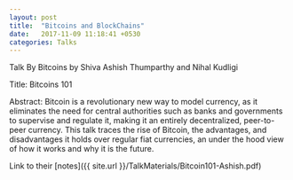 ```yaml
---
layout: post
title:  "Bitcoins and BlockChains"
date:   2017-11-09 11:18:41 +0530
categories: Talks
---
```

Talk By Bitcoins by Shiva Ashish Thumparthy and Nihal Kudligi

Title: Bitcoins 101

Abstract: Bitcoin is a revolutionary new way to model currency, as it eliminates the need for central authorities such as banks and governments to supervise and regulate it, making it an entirely decentralized, peer-to-peer currency. This talk traces the rise of Bitcoin, the advantages, and disadvantages it holds over regular fiat currencies, an under the hood view of how it works and why it is the future.


Link to their [notes]({{ site.url }}/TalkMaterials/Bitcoin101-Ashish.pdf)
